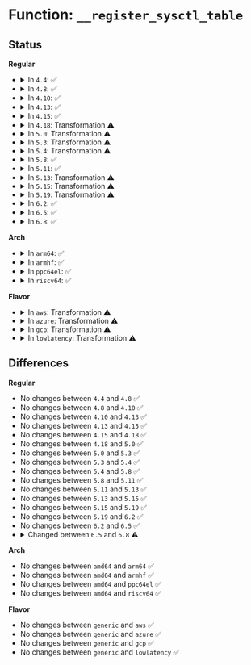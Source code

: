 # Function: <code>__register_sysctl_table</code>

## Status
<b>Regular</b>
<ul>
<li>
<details>
<summary>In <code>4.4</code>: ✅</summary>

```c
struct ctl_table_header *__register_sysctl_table(struct ctl_table_set *set, const char *path, struct ctl_table *table);
```

**Collision:** Unique Global

**Inline:** No

**Transformation:** False

**Instances:**

```
In fs/proc/proc_sysctl.c (ffffffff812859a0)
Location: fs/proc/proc_sysctl.c:1213
Inline: False
Direct callers:
  - fs/proc/proc_sysctl.c:register_sysctl
  - fs/proc/proc_sysctl.c:register_leaf_sysctl_tables
  - fs/proc/proc_sysctl.c:__register_sysctl_paths
  - net/sysctl_net.c:register_net_sysctl
```
**Symbols:**

```
ffffffff812859a0-ffffffff81285f0c: __register_sysctl_table (STB_GLOBAL)
```
</details>
</li>
<li>
<details>
<summary>In <code>4.8</code>: ✅</summary>

```c
struct ctl_table_header *__register_sysctl_table(struct ctl_table_set *set, const char *path, struct ctl_table *table);
```

**Collision:** Unique Global

**Inline:** No

**Transformation:** False

**Instances:**

```
In fs/proc/proc_sysctl.c (ffffffff812b2ae0)
Location: fs/proc/proc_sysctl.c:1219
Inline: False
Direct callers:
  - fs/proc/proc_sysctl.c:__register_sysctl_paths
  - fs/proc/proc_sysctl.c:register_leaf_sysctl_tables
  - fs/proc/proc_sysctl.c:register_sysctl
  - net/sysctl_net.c:register_net_sysctl
```
**Symbols:**

```
ffffffff812b2ae0-ffffffff812b30ba: __register_sysctl_table (STB_GLOBAL)
```
</details>
</li>
<li>
<details>
<summary>In <code>4.10</code>: ✅</summary>

```c
struct ctl_table_header *__register_sysctl_table(struct ctl_table_set *set, const char *path, struct ctl_table *table);
```

**Collision:** Unique Global

**Inline:** No

**Transformation:** False

**Instances:**

```
In fs/proc/proc_sysctl.c (ffffffff812c8330)
Location: fs/proc/proc_sysctl.c:1225
Inline: False
Direct callers:
  - kernel/ucount.c:setup_userns_sysctls
  - fs/proc/proc_sysctl.c:__register_sysctl_paths
  - fs/proc/proc_sysctl.c:register_leaf_sysctl_tables
  - fs/proc/proc_sysctl.c:register_sysctl
  - net/sysctl_net.c:register_net_sysctl
```
**Symbols:**

```
ffffffff812c8330-ffffffff812c890a: __register_sysctl_table (STB_GLOBAL)
```
</details>
</li>
<li>
<details>
<summary>In <code>4.13</code>: ✅</summary>

```c
struct ctl_table_header *__register_sysctl_table(struct ctl_table_set *set, const char *path, struct ctl_table *table);
```

**Collision:** Unique Global

**Inline:** No

**Transformation:** False

**Instances:**

```
In fs/proc/proc_sysctl.c (ffffffff812d56c0)
Location: fs/proc/proc_sysctl.c:1289
Inline: False
Direct callers:
  - kernel/ucount.c:setup_userns_sysctls
  - fs/proc/proc_sysctl.c:__register_sysctl_paths
  - fs/proc/proc_sysctl.c:register_leaf_sysctl_tables
  - fs/proc/proc_sysctl.c:register_sysctl
  - net/sysctl_net.c:register_net_sysctl
```
**Symbols:**

```
ffffffff812d56c0-ffffffff812d5c80: __register_sysctl_table (STB_GLOBAL)
```
</details>
</li>
<li>
<details>
<summary>In <code>4.15</code>: ✅</summary>

```c
struct ctl_table_header *__register_sysctl_table(struct ctl_table_set *set, const char *path, struct ctl_table *table);
```

**Collision:** Unique Global

**Inline:** No

**Transformation:** False

**Instances:**

```
In fs/proc/proc_sysctl.c (ffffffff812f9f00)
Location: fs/proc/proc_sysctl.c:1290
Inline: False
Direct callers:
  - kernel/ucount.c:setup_userns_sysctls
  - fs/proc/proc_sysctl.c:__register_sysctl_paths
  - fs/proc/proc_sysctl.c:register_leaf_sysctl_tables
  - fs/proc/proc_sysctl.c:register_sysctl
  - net/sysctl_net.c:register_net_sysctl
```
**Symbols:**

```
ffffffff812f9f00-ffffffff812fa4c0: __register_sysctl_table (STB_GLOBAL)
```
</details>
</li>
<li>
<details>
<summary>In <code>4.18</code>: Transformation ⚠️</summary>

```c
struct ctl_table_header *__register_sysctl_table(struct ctl_table_set *set, const char *path, struct ctl_table *table);
```

**Collision:** Unique Global

**Inline:** No

**Transformation:** True

**Instances:**

```
In fs/proc/proc_sysctl.c (0)
Location: fs/proc/proc_sysctl.c:1292
Inline: False
Direct callers:
  - kernel/ucount.c:setup_userns_sysctls
  - fs/proc/proc_sysctl.c:__register_sysctl_paths
  - fs/proc/proc_sysctl.c:register_leaf_sysctl_tables
  - fs/proc/proc_sysctl.c:register_sysctl
  - net/sysctl_net.c:register_net_sysctl
```
**Symbols:**

```
ffffffff81327c05-ffffffff81327cd2: __register_sysctl_table.cold.34 (STB_LOCAL)
ffffffff81327120-ffffffff81327648: __register_sysctl_table (STB_GLOBAL)
```
</details>
</li>
<li>
<details>
<summary>In <code>5.0</code>: Transformation ⚠️</summary>

```c
struct ctl_table_header *__register_sysctl_table(struct ctl_table_set *set, const char *path, struct ctl_table *table);
```

**Collision:** Unique Global

**Inline:** No

**Transformation:** True

**Instances:**

```
In fs/proc/proc_sysctl.c (0)
Location: fs/proc/proc_sysctl.c:1291
Inline: False
Direct callers:
  - kernel/ucount.c:setup_userns_sysctls
  - fs/proc/proc_sysctl.c:__register_sysctl_paths
  - fs/proc/proc_sysctl.c:register_leaf_sysctl_tables
  - fs/proc/proc_sysctl.c:register_sysctl
  - net/sysctl_net.c:register_net_sysctl
```
**Symbols:**

```
ffffffff8133ed95-ffffffff8133eeac: __register_sysctl_table.cold.34 (STB_LOCAL)
ffffffff8133e2f0-ffffffff8133e7d1: __register_sysctl_table (STB_GLOBAL)
```
</details>
</li>
<li>
<details>
<summary>In <code>5.3</code>: Transformation ⚠️</summary>

```c
struct ctl_table_header *__register_sysctl_table(struct ctl_table_set *set, const char *path, struct ctl_table *table);
```

**Collision:** Unique Global

**Inline:** No

**Transformation:** True

**Instances:**

```
In fs/proc/proc_sysctl.c (0)
Location: fs/proc/proc_sysctl.c:1316
Inline: False
Direct callers:
  - kernel/ucount.c:setup_userns_sysctls
  - fs/proc/proc_sysctl.c:__register_sysctl_paths
  - fs/proc/proc_sysctl.c:register_leaf_sysctl_tables
  - fs/proc/proc_sysctl.c:register_sysctl
  - net/sysctl_net.c:register_net_sysctl
```
**Symbols:**

```
ffffffff813670f3-ffffffff813671fd: __register_sysctl_table.cold (STB_LOCAL)
ffffffff81366620-ffffffff81366b03: __register_sysctl_table (STB_GLOBAL)
```
</details>
</li>
<li>
<details>
<summary>In <code>5.4</code>: Transformation ⚠️</summary>

```c
struct ctl_table_header *__register_sysctl_table(struct ctl_table_set *set, const char *path, struct ctl_table *table);
```

**Collision:** Unique Global

**Inline:** No

**Transformation:** True

**Instances:**

```
In fs/proc/proc_sysctl.c (0)
Location: fs/proc/proc_sysctl.c:1316
Inline: False
Direct callers:
  - kernel/ucount.c:setup_userns_sysctls
  - fs/proc/proc_sysctl.c:__register_sysctl_paths
  - fs/proc/proc_sysctl.c:register_leaf_sysctl_tables
  - fs/proc/proc_sysctl.c:register_sysctl
  - net/sysctl_net.c:register_net_sysctl
```
**Symbols:**

```
ffffffff8137f383-ffffffff8137f48d: __register_sysctl_table.cold (STB_LOCAL)
ffffffff8137e8b0-ffffffff8137ed93: __register_sysctl_table (STB_GLOBAL)
```
</details>
</li>
<li>
<details>
<summary>In <code>5.8</code>: ✅</summary>

```c
struct ctl_table_header *__register_sysctl_table(struct ctl_table_set *set, const char *path, struct ctl_table *table);
```

**Collision:** Unique Global

**Inline:** No

**Transformation:** False

**Instances:**

```
In fs/proc/proc_sysctl.c (ffffffff813c8c70)
Location: fs/proc/proc_sysctl.c:1299
Inline: False
Direct callers:
  - kernel/ucount.c:setup_userns_sysctls
  - fs/proc/proc_sysctl.c:__register_sysctl_paths
  - fs/proc/proc_sysctl.c:register_leaf_sysctl_tables
  - fs/proc/proc_sysctl.c:register_sysctl
  - net/sysctl_net.c:register_net_sysctl
```
**Symbols:**

```
ffffffff813c8c70-ffffffff813c8e50: __register_sysctl_table (STB_GLOBAL)
```
</details>
</li>
<li>
<details>
<summary>In <code>5.11</code>: ✅</summary>

```c
struct ctl_table_header *__register_sysctl_table(struct ctl_table_set *set, const char *path, struct ctl_table *table);
```

**Collision:** Unique Global

**Inline:** No

**Transformation:** False

**Instances:**

```
In fs/proc/proc_sysctl.c (ffffffff813dac60)
Location: fs/proc/proc_sysctl.c:1299
Inline: False
Direct callers:
  - kernel/ucount.c:setup_userns_sysctls
  - fs/proc/proc_sysctl.c:__register_sysctl_paths
  - fs/proc/proc_sysctl.c:register_leaf_sysctl_tables
  - fs/proc/proc_sysctl.c:register_sysctl
  - net/sysctl_net.c:register_net_sysctl
```
**Symbols:**

```
ffffffff813dac60-ffffffff813dae40: __register_sysctl_table (STB_GLOBAL)
```
</details>
</li>
<li>
<details>
<summary>In <code>5.13</code>: Transformation ⚠️</summary>

```c
struct ctl_table_header *__register_sysctl_table(struct ctl_table_set *set, const char *path, struct ctl_table *table);
```

**Collision:** Unique Global

**Inline:** No

**Transformation:** True

**Instances:**

```
In fs/proc/proc_sysctl.c (0)
Location: fs/proc/proc_sysctl.c:1303
Inline: False
Direct callers:
  - kernel/ucount.c:setup_userns_sysctls
  - fs/proc/proc_sysctl.c:__register_sysctl_paths
  - fs/proc/proc_sysctl.c:register_leaf_sysctl_tables
  - fs/proc/proc_sysctl.c:register_sysctl
  - net/sysctl_net.c:register_net_sysctl
```
**Symbols:**

```
ffffffff81bde0be-ffffffff81bde0d6: __register_sysctl_table.cold (STB_LOCAL)
ffffffff813e1880-ffffffff813e1d69: __register_sysctl_table (STB_GLOBAL)
```
</details>
</li>
<li>
<details>
<summary>In <code>5.15</code>: Transformation ⚠️</summary>

```c
struct ctl_table_header *__register_sysctl_table(struct ctl_table_set *set, const char *path, struct ctl_table *table);
```

**Collision:** Unique Global

**Inline:** No

**Transformation:** True

**Instances:**

```
In fs/proc/proc_sysctl.c (0)
Location: fs/proc/proc_sysctl.c:1303
Inline: False
Direct callers:
  - kernel/ucount.c:setup_userns_sysctls
  - fs/proc/proc_sysctl.c:__register_sysctl_paths
  - fs/proc/proc_sysctl.c:register_leaf_sysctl_tables
  - fs/proc/proc_sysctl.c:register_sysctl
  - net/sysctl_net.c:register_net_sysctl
```
**Symbols:**

```
ffffffff81cc84d5-ffffffff81cc84ed: __register_sysctl_table.cold (STB_LOCAL)
ffffffff81433390-ffffffff81433879: __register_sysctl_table (STB_GLOBAL)
```
</details>
</li>
<li>
<details>
<summary>In <code>5.19</code>: Transformation ⚠️</summary>

```c
struct ctl_table_header *__register_sysctl_table(struct ctl_table_set *set, const char *path, struct ctl_table *table);
```

**Collision:** Unique Global

**Inline:** No

**Transformation:** True

**Instances:**

```
In fs/proc/proc_sysctl.c (0)
Location: fs/proc/proc_sysctl.c:1329
Inline: False
Direct callers:
  - kernel/ucount.c:setup_userns_sysctls
  - fs/proc/proc_sysctl.c:__register_sysctl_paths
  - fs/proc/proc_sysctl.c:register_leaf_sysctl_tables
  - fs/proc/proc_sysctl.c:__register_sysctl_init
  - fs/proc/proc_sysctl.c:register_sysctl_mount_point
  - ipc/ipc_sysctl.c:setup_ipc_sysctls
  - ipc/mq_sysctl.c:setup_mq_sysctls
  - net/sysctl_net.c:register_net_sysctl
```
**Symbols:**

```
ffffffff81e7b0d7-ffffffff81e7b18f: __register_sysctl_table.cold (STB_LOCAL)
ffffffff814ad2b0-ffffffff814ad784: __register_sysctl_table (STB_GLOBAL)
```
</details>
</li>
<li>
<details>
<summary>In <code>6.2</code>: ✅</summary>

```c
struct ctl_table_header *__register_sysctl_table(struct ctl_table_set *set, const char *path, struct ctl_table *table);
```

**Collision:** Unique Global

**Inline:** No

**Transformation:** False

**Instances:**

```
In fs/proc/proc_sysctl.c (ffffffff81543730)
Location: fs/proc/proc_sysctl.c:1328
Inline: False
Direct callers:
  - kernel/ucount.c:setup_userns_sysctls
  - fs/proc/proc_sysctl.c:__register_sysctl_paths
  - fs/proc/proc_sysctl.c:register_leaf_sysctl_tables
  - fs/proc/proc_sysctl.c:__register_sysctl_init
  - fs/proc/proc_sysctl.c:register_sysctl_mount_point
  - ipc/ipc_sysctl.c:setup_ipc_sysctls
  - ipc/mq_sysctl.c:setup_mq_sysctls
  - net/sysctl_net.c:register_net_sysctl
```
**Symbols:**

```
ffffffff81543730-ffffffff81543c44: __register_sysctl_table (STB_GLOBAL)
```
</details>
</li>
<li>
<details>
<summary>In <code>6.5</code>: ✅</summary>

```c
struct ctl_table_header *__register_sysctl_table(struct ctl_table_set *set, const char *path, struct ctl_table *table);
```

**Collision:** Unique Global

**Inline:** No

**Transformation:** False

**Instances:**

```
In fs/proc/proc_sysctl.c (ffffffff8157bb90)
Location: fs/proc/proc_sysctl.c:1353
Inline: False
Direct callers:
  - kernel/ucount.c:setup_userns_sysctls
  - fs/proc/proc_sysctl.c:__register_sysctl_init
  - fs/proc/proc_sysctl.c:register_sysctl_mount_point
  - ipc/ipc_sysctl.c:setup_ipc_sysctls
  - ipc/mq_sysctl.c:setup_mq_sysctls
  - net/sysctl_net.c:register_net_sysctl
```
**Symbols:**

```
ffffffff8157bb90-ffffffff8157bd21: __register_sysctl_table (STB_GLOBAL)
```
</details>
</li>
<li>
<details>
<summary>In <code>6.8</code>: ✅</summary>

```c
struct ctl_table_header *__register_sysctl_table(struct ctl_table_set *set, const char *path, struct ctl_table *table, size_t table_size);
```

**Collision:** Unique Global

**Inline:** No

**Transformation:** False

**Instances:**

```
In fs/proc/proc_sysctl.c (ffffffff815b4440)
Location: fs/proc/proc_sysctl.c:1351
Inline: False
Direct callers:
  - kernel/ucount.c:setup_userns_sysctls
  - fs/proc/proc_sysctl.c:__register_sysctl_init
  - fs/proc/proc_sysctl.c:register_sysctl_mount_point
  - ipc/ipc_sysctl.c:setup_ipc_sysctls
  - ipc/mq_sysctl.c:setup_mq_sysctls
  - net/sysctl_net.c:register_net_sysctl_sz
```
**Symbols:**

```
ffffffff815b4440-ffffffff815b45ba: __register_sysctl_table (STB_GLOBAL)
```
</details>
</li>
</ul>
<b>Arch</b>
<ul>
<li>
<details>
<summary>In <code>arm64</code>: ✅</summary>

```c
struct ctl_table_header *__register_sysctl_table(struct ctl_table_set *set, const char *path, struct ctl_table *table);
```

**Collision:** Unique Global

**Inline:** No

**Transformation:** False

**Instances:**

```
In fs/proc/proc_sysctl.c (ffff80001044bb10)
Location: fs/proc/proc_sysctl.c:1316
Inline: False
Direct callers:
  - kernel/ucount.c:setup_userns_sysctls
  - fs/proc/proc_sysctl.c:__register_sysctl_paths
  - fs/proc/proc_sysctl.c:register_leaf_sysctl_tables
  - fs/proc/proc_sysctl.c:register_sysctl
  - net/sysctl_net.c:register_net_sysctl
```
**Symbols:**

```
ffff80001044bb10-ffff80001044c340: __register_sysctl_table (STB_GLOBAL)
```
</details>
</li>
<li>
<details>
<summary>In <code>armhf</code>: ✅</summary>

```c
struct ctl_table_header *__register_sysctl_table(struct ctl_table_set *set, const char *path, struct ctl_table *table);
```

**Collision:** Unique Global

**Inline:** No

**Transformation:** False

**Instances:**

```
In fs/proc/proc_sysctl.c (c06106f8)
Location: fs/proc/proc_sysctl.c:1316
Inline: False
Direct callers:
  - kernel/ucount.c:setup_userns_sysctls
  - fs/proc/proc_sysctl.c:__register_sysctl_paths
  - fs/proc/proc_sysctl.c:register_leaf_sysctl_tables
  - fs/proc/proc_sysctl.c:register_sysctl
  - net/sysctl_net.c:register_net_sysctl
```
**Symbols:**

```
c06106f8-c0610da4: __register_sysctl_table (STB_GLOBAL)
```
</details>
</li>
<li>
<details>
<summary>In <code>ppc64el</code>: ✅</summary>

```c
struct ctl_table_header *__register_sysctl_table(struct ctl_table_set *set, const char *path, struct ctl_table *table);
```

**Collision:** Unique Global

**Inline:** No

**Transformation:** False

**Instances:**

```
In fs/proc/proc_sysctl.c (c000000000563270)
Location: fs/proc/proc_sysctl.c:1316
Inline: False
Direct callers:
  - kernel/ucount.c:setup_userns_sysctls
  - fs/proc/proc_sysctl.c:__register_sysctl_paths
  - fs/proc/proc_sysctl.c:register_leaf_sysctl_tables
  - fs/proc/proc_sysctl.c:register_sysctl
  - net/sysctl_net.c:register_net_sysctl
```
**Symbols:**

```
c000000000563270-c000000000563ad4: __register_sysctl_table (STB_GLOBAL)
```
</details>
</li>
<li>
<details>
<summary>In <code>riscv64</code>: ✅</summary>

```c
struct ctl_table_header *__register_sysctl_table(struct ctl_table_set *set, const char *path, struct ctl_table *table);
```

**Collision:** Unique Global

**Inline:** No

**Transformation:** False

**Instances:**

```
In fs/proc/proc_sysctl.c (ffffffe0002e0e3a)
Location: fs/proc/proc_sysctl.c:1316
Inline: False
Direct callers:
  - kernel/ucount.c:setup_userns_sysctls
  - fs/proc/proc_sysctl.c:__register_sysctl_paths
  - fs/proc/proc_sysctl.c:register_leaf_sysctl_tables
  - fs/proc/proc_sysctl.c:register_sysctl
  - net/sysctl_net.c:register_net_sysctl
```
**Symbols:**

```
ffffffe0002e0e3a-ffffffe0002e14be: __register_sysctl_table (STB_GLOBAL)
```
</details>
</li>
</ul>
<b>Flavor</b>
<ul>
<li>
<details>
<summary>In <code>aws</code>: Transformation ⚠️</summary>

```c
struct ctl_table_header *__register_sysctl_table(struct ctl_table_set *set, const char *path, struct ctl_table *table);
```

**Collision:** Unique Global

**Inline:** No

**Transformation:** True

**Instances:**

```
In fs/proc/proc_sysctl.c (0)
Location: fs/proc/proc_sysctl.c:1316
Inline: False
Direct callers:
  - kernel/ucount.c:setup_userns_sysctls
  - fs/proc/proc_sysctl.c:__register_sysctl_paths
  - fs/proc/proc_sysctl.c:register_leaf_sysctl_tables
  - fs/proc/proc_sysctl.c:register_sysctl
  - net/sysctl_net.c:register_net_sysctl
```
**Symbols:**

```
ffffffff81377963-ffffffff81377a6d: __register_sysctl_table.cold (STB_LOCAL)
ffffffff81376e90-ffffffff81377373: __register_sysctl_table (STB_GLOBAL)
```
</details>
</li>
<li>
<details>
<summary>In <code>azure</code>: Transformation ⚠️</summary>

```c
struct ctl_table_header *__register_sysctl_table(struct ctl_table_set *set, const char *path, struct ctl_table *table);
```

**Collision:** Unique Global

**Inline:** No

**Transformation:** True

**Instances:**

```
In fs/proc/proc_sysctl.c (0)
Location: fs/proc/proc_sysctl.c:1316
Inline: False
Direct callers:
  - kernel/ucount.c:setup_userns_sysctls
  - fs/proc/proc_sysctl.c:__register_sysctl_paths
  - fs/proc/proc_sysctl.c:register_leaf_sysctl_tables
  - fs/proc/proc_sysctl.c:register_sysctl
  - net/sysctl_net.c:register_net_sysctl
```
**Symbols:**

```
ffffffff81368433-ffffffff8136853d: __register_sysctl_table.cold (STB_LOCAL)
ffffffff81367960-ffffffff81367e43: __register_sysctl_table (STB_GLOBAL)
```
</details>
</li>
<li>
<details>
<summary>In <code>gcp</code>: Transformation ⚠️</summary>

```c
struct ctl_table_header *__register_sysctl_table(struct ctl_table_set *set, const char *path, struct ctl_table *table);
```

**Collision:** Unique Global

**Inline:** No

**Transformation:** True

**Instances:**

```
In fs/proc/proc_sysctl.c (0)
Location: fs/proc/proc_sysctl.c:1316
Inline: False
Direct callers:
  - kernel/ucount.c:setup_userns_sysctls
  - fs/proc/proc_sysctl.c:__register_sysctl_paths
  - fs/proc/proc_sysctl.c:register_leaf_sysctl_tables
  - fs/proc/proc_sysctl.c:register_sysctl
  - net/sysctl_net.c:register_net_sysctl
```
**Symbols:**

```
ffffffff81375433-ffffffff8137553d: __register_sysctl_table.cold (STB_LOCAL)
ffffffff81374960-ffffffff81374e43: __register_sysctl_table (STB_GLOBAL)
```
</details>
</li>
<li>
<details>
<summary>In <code>lowlatency</code>: Transformation ⚠️</summary>

```c
struct ctl_table_header *__register_sysctl_table(struct ctl_table_set *set, const char *path, struct ctl_table *table);
```

**Collision:** Unique Global

**Inline:** No

**Transformation:** True

**Instances:**

```
In fs/proc/proc_sysctl.c (0)
Location: fs/proc/proc_sysctl.c:1316
Inline: False
Direct callers:
  - kernel/ucount.c:setup_userns_sysctls
  - fs/proc/proc_sysctl.c:__register_sysctl_paths
  - fs/proc/proc_sysctl.c:register_leaf_sysctl_tables
  - fs/proc/proc_sysctl.c:register_sysctl
  - net/sysctl_net.c:register_net_sysctl
```
**Symbols:**

```
ffffffff81388e03-ffffffff81388fd6: __register_sysctl_table.cold (STB_LOCAL)
ffffffff81388370-ffffffff81388819: __register_sysctl_table (STB_GLOBAL)
```
</details>
</li>
</ul>

## Differences
<b>Regular</b>
<ul>
<li>
No changes between <code>4.4</code> and <code>4.8</code> ✅
</li>
<li>
No changes between <code>4.8</code> and <code>4.10</code> ✅
</li>
<li>
No changes between <code>4.10</code> and <code>4.13</code> ✅
</li>
<li>
No changes between <code>4.13</code> and <code>4.15</code> ✅
</li>
<li>
No changes between <code>4.15</code> and <code>4.18</code> ✅
</li>
<li>
No changes between <code>4.18</code> and <code>5.0</code> ✅
</li>
<li>
No changes between <code>5.0</code> and <code>5.3</code> ✅
</li>
<li>
No changes between <code>5.3</code> and <code>5.4</code> ✅
</li>
<li>
No changes between <code>5.4</code> and <code>5.8</code> ✅
</li>
<li>
No changes between <code>5.8</code> and <code>5.11</code> ✅
</li>
<li>
No changes between <code>5.11</code> and <code>5.13</code> ✅
</li>
<li>
No changes between <code>5.13</code> and <code>5.15</code> ✅
</li>
<li>
No changes between <code>5.15</code> and <code>5.19</code> ✅
</li>
<li>
No changes between <code>5.19</code> and <code>6.2</code> ✅
</li>
<li>
No changes between <code>6.2</code> and <code>6.5</code> ✅
</li>
<li>
<details>
<summary>Changed between <code>6.5</code> and <code>6.8</code> ⚠️</summary>
<ul>
<li>
<b>Param added. </b>
<code>size_t table_size</code>
</li>
</ul>
</details>
</li>
</ul>
<b>Arch</b>
<ul>
<li>
No changes between <code>amd64</code> and <code>arm64</code> ✅
</li>
<li>
No changes between <code>amd64</code> and <code>armhf</code> ✅
</li>
<li>
No changes between <code>amd64</code> and <code>ppc64el</code> ✅
</li>
<li>
No changes between <code>amd64</code> and <code>riscv64</code> ✅
</li>
</ul>
<b>Flavor</b>
<ul>
<li>
No changes between <code>generic</code> and <code>aws</code> ✅
</li>
<li>
No changes between <code>generic</code> and <code>azure</code> ✅
</li>
<li>
No changes between <code>generic</code> and <code>gcp</code> ✅
</li>
<li>
No changes between <code>generic</code> and <code>lowlatency</code> ✅
</li>
</ul>

